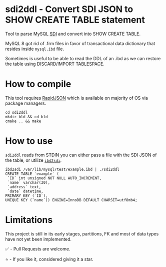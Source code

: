 # sdi2ddl - Convert SDI JSON to SHOW CREATE TABLE statement
Tool to parse MySQL [SDI](https://dev.mysql.com/doc/refman/8.0/en/serialized-dictionary-information.html) and convert into SHOW CREATE TABLE.

MySQL 8 got rid of .frm files in favor of transactional data dictionary that resides inside `mysql.ibd` file.

Sometimes is useful to be able to read the DDL of an .ibd as we can restore the table using DISCARD/IMPORT TABLESPACE.


# How to compile
This tool requires [RapidJSON](https://github.com/Tencent/rapidjson) which is available on majority of OS via package managers.

```
cd sdi2ddl
mkdir bld && cd bld
cmake .. && make
```

# How to use
`sdi2ddl` reads from STDIN you can either pass a file with the SDI JSON of the table, or utilize [`ibd2sdi`](https://dev.mysql.com/doc/refman/8.0/en/ibd2sdi.html).

```
ibd2sdi /var/lib/mysql/test/example.ibd | ./sdi2ddl
CREATE TABLE `example` (
 `ID` int unsigned NOT NULL AUTO_INCREMENT,
 `name` varchar(30),
 `address` text,
 `date` datetime,
PRIMARY KEY (`ID`),
UNIQUE KEY (`name`)) ENGINE=InnoDB DEFAULT CHARSET=utf8mb4;
```

# Limitations

This project is still in its early stages, partitions, FK and most of data types have not yet been implemented.

:white_check_mark: - Pull Requests are welcome.

:star: - If you like it, considered giving it a star.
